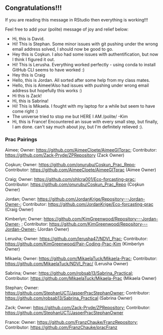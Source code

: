 ## Congratulations!!!

If you are reading this message in RStudio then everything is working!!!

Feel free to add your (polite) message of joy and relief below:

- Hi, this is David.
- Hi! This is Stephan. Some minor issues with git pushing under the wrong email address solved, I should now be good to go.
- Hey this is Coşkun. I also had some issues with authentification, but now I think I figured it out. 
- Hi! This is Lerusha. Everything worked perfectly - using conda to install GitHub CLI seems to have worked :) 
- Hey this is Craig
- Hello, this is Jordan.  All sorted after some help from my class mates. 
- Hello, this is Aimee!Also had issues with pushing under wrong email address but hopefully this works :) 
- Hi this is Zack!
- Hi, this is Sabrina! 
- Hi! This is Mikaela. I fought with my laptop for a while but seem to have come right :)
- The universe tried to stop me but HERE I AM /polite/ -Kim 
- Hi, this is France! Encountered an issue with every small step, but finally, I am done. can't say much about joy, but I'm definitely relieved :). 



### Prac Pairings

Aimee; Owner: https://github.com/AimeeCloete/AimeeGITprac; Contributor: https://github.com/Zack-Pryde/ZPRepository (Zack Owner)

Coşkun; Owner: https://github.com/onurubu/Coskun_Prac_Repo; Contributor: https://github.com/AimeeCloete/AimeeGITprac (Aimee Owner)

Craig; Owner: https://github.com/ohlcra001/Eco-forcasting-prac; Contributor: https://github.com/onurubu/Coskun_Prac_Repo (Coşkun Owner)

Jordan; Owner: https://github.com/JordanKrige/Repository---Jordan-Owner-; Contributor: https://github.com/JordanKrige/Eco-forcasting-prac (Craig Owner)

Kimberlyn; Owner: https://github.com/KimGreenwood/Repository---Jordan-Owner- ; Contributor: https://github.com/KimGreenwood/Repository---Jordan-Owner- (Jordan Owner) 

Lerusha; Owner: https://github.com/lerusha47/NDVI_Prac; Contributor: https://github.com/KimGreenwood/Pair-Coding-Prac-Kim (Kimberlyn Owner)

Mikaela; Owner: https://github.com/MikaelaTuck/Mikaela-Prac; Contributor: https://github.com/MikaelaTuck/NDVI_Prac/ (Lerusha Owner)

Sabrina; Owner: https://github.com/robsab13/Sabrina_Practical; Contributor: https://github.com/MikaelaTuck/Mikaela-Prac (Mikaela Owner)

Stephan; Owner: https://github.com/StephanUCT/JasperPracStephanOwner; Contributor: https://github.com/robsab13/Sabrina_Practical (Sabrina Owner)

Zack; Owner: https://github.com/Zack-Pryde/ZPRepository; Contributor: https://github.com/StephanUCT/JasperPracStephanOwner

France: Owner: https://github.com/FranzChauke/FranzRepository; Contributor: https://github.com/FranzChauke/pracFranz 


